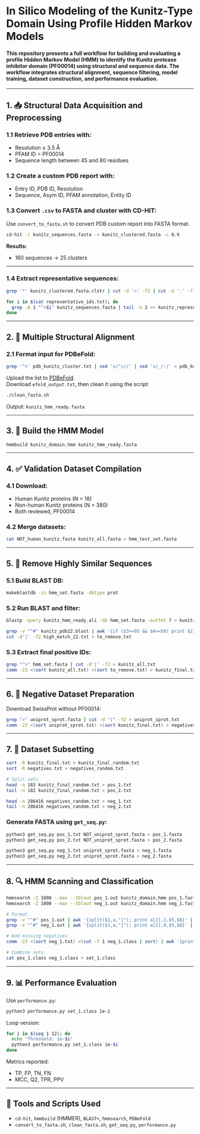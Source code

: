 # In Silico Modeling of the Kunitz-Type Domain Using Profile Hidden Markov Models
#### This repository presents a full workflow for building and evaluating a profile Hidden Markov Model (HMM) to identify the Kunitz protease inhibitor domain (PF00014) using structural and sequence data. The workflow integrates structural alignment, sequence filtering, model training, dataset construction, and performance evaluation.

---

## 1. 📥 Structural Data Acquisition and Preprocessing

### 1.1 Retrieve PDB entries with:
- Resolution ≤ 3.5 Å
- PFAM ID = PF00014
- Sequence length between 45 and 80 residues

### 1.2 Create a custom PDB report with:
- Entry ID, PDB ID, Resolution
- Sequence, Asym ID, PFAM annotation, Entity ID

### 1.3 Convert `.csv` to FASTA and cluster with CD-HIT:
Use `convert_to_fasta.sh` to convert PDB custom report into FASTA format.

```bash
cd-hit -i kunitz_sequences.fasta -o kunitz_clustered.fasta -c 0.9
```

**Results:**
- 160 sequences → 25 clusters

---

### 1.4 Extract representative sequences:
```bash
grep '*' kunitz_clustered.fasta.clstr | cut -d '>' -f2 | cut -d '.' -f1 > representative_ids.txt

for i in $(cat representative_ids.txt); do
  grep -A 1 "^>$i" kunitz_sequences.fasta | tail -n 2 >> kunitz_representatives.fasta
done
```

---

## 2. 🧩 Multiple Structural Alignment

### 2.1 Format input for PDBeFold:
```bash
grep '^>' pdb_kunitz_cluster.txt | sed 's/^>//' | sed 's/_/:/' > pdb_kunitz_ids_25.txt
```

Upload the list to [PDBeFold](https://www.ebi.ac.uk/msd-srv/ssm/).  
Download `efold_output.txt`, then clean it using the script:

```bash
./clean_fasta.sh
```

Output: `kunitz_hmm_ready.fasta`

---

## 3. 🔧 Build the HMM Model

```bash
hmmbuild kunitz_domain.hmm kunitz_hmm_ready.fasta
```

---

## 4. ✅ Validation Dataset Compilation

### 4.1 Download:
- Human Kunitz proteins (N = 18)
- Non-human Kunitz proteins (N = 380)
- Both reviewed, PF00014

### 4.2 Merge datasets:
```bash
cat NOT_human_kunitz.fasta kunitz_all.fasta > hmm_test_set.fasta
```

---

## 5. 🚫 Remove Highly Similar Sequences

### 5.1 Build BLAST DB:
```bash
makeblastdb -in hmm_set.fasta -dbtype prot
```

### 5.2 Run BLAST and filter:
```bash
blastp -query kunitz_hmm_ready.ali -db hmm_set.fasta -outfmt 7 > kunitz_pdb22.blast

grep -v "^#" kunitz_pdb22.blast | awk '{if ($3>=95 && $4>=50) print $2}' | sort -u > high_match_22.txt
cut -d'|' -f2 high_match_22.txt > to_remove.txt
```

### 5.3 Extract final positive IDs:
```bash
grep "^>" hmm_set.fasta | cut -d'|' -f2 > kunitz_all.txt
comm -23 <(sort kunitz_all.txt) <(sort to_remove.txt) > kunitz_final.txt
```

---

## 6. 📁 Negative Dataset Preparation

Download SwissProt without PF00014:
```bash
grep ">" uniprot_sprot.fasta | cut -d "|" -f2 > uniprot_sprot.txt
comm -23 <(sort uniprot_sprot.txt) <(sort kunitz_final.txt) > negatives.txt
```

---

## 7. 🧪 Dataset Subsetting

```bash
sort -R kunitz_final.txt > kunitz_final_random.txt
sort -R negatives.txt > negatives_random.txt

# Split sets
head -n 183 kunitz_final_random.txt > pos_1.txt
tail -n 182 kunitz_final_random.txt > pos_2.txt

head -n 286416 negatives_random.txt > neg_1.txt
tail -n 286416 negatives_random.txt > neg_2.txt
```

### Generate FASTA using `get_seq.py`:
```bash
python3 get_seq.py pos_1.txt NOT_uniprot_sprot.fasta > pos_1.fasta
python3 get_seq.py pos_2.txt NOT_uniprot_sprot.fasta > pos_2.fasta

python3 get_seq.py neg_1.txt uniprot_sprot.fasta > neg_1.fasta
python3 get_seq.py neg_2.txt uniprot_sprot.fasta > neg_2.fasta
```

---

## 8. 🔍 HMM Scanning and Classification

```bash
hmmsearch -Z 1000 --max --tblout pos_1.out kunitz_domain.hmm pos_1.fasta
hmmsearch -Z 1000 --max --tblout neg_1.out kunitz_domain.hmm neg_1.fasta

# Format
grep -v "^#" pos_1.out | awk '{split($1,a,"|"); print a[2],1,$5,$8}' | tr " " "\t" > pos_1.class
grep -v "^#" neg_1.out | awk '{split($1,a,"|"); print a[2],0,$5,$8}' | tr " " "\t" > neg_1.class

# Add missing negatives
comm -23 <(sort neg_1.txt) <(cut -f 1 neg_1.class | sort) | awk '{print $1"\t0\t10.0\t10.0"}' >> neg_1.class

# Combine sets
cat pos_1.class neg_1.class > set_1.class
```

---

## 9. 📊 Performance Evaluation

Use `performance.py`:
```bash
python3 performance.py set_1.class 1e-1
```

Loop version:
```bash
for i in $(seq 1 12); do
  echo "Threshold: 1e-$i"
  python3 performance.py set_1.class 1e-$i
done
```

Metrics reported:
- TP, FP, TN, FN
- MCC, Q2, TPR, PPV

---

## 🧪 Tools and Scripts Used

- `cd-hit`, `hmmbuild` (HMMER), `BLAST+`, `hmmsearch`, `PDBeFold`
- `convert_to_fasta.sh`, `clean_fasta.sh`, `get_seq.py`, `performance.py`
